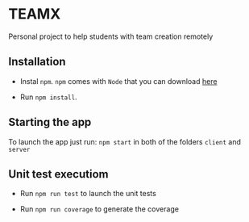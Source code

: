 # TEAMX

Personal project to help students with team creation remotely

## Installation

-   Instal `npm`. `npm` comes with `Node` that you can download [here](https://nodejs.org/en/download/)

-   Run `npm install`.

## Starting the app

To launch the app just run: `npm start` in both of the folders `client` and `server`

## Unit test executiom

-   Run `npm run test` to launch the unit tests

-   Run `npm run coverage` to generate the coverage
